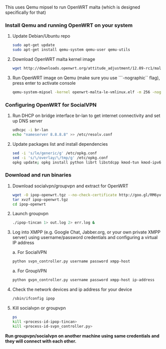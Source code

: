 This uses Qemu mipsel to run OpenWRT malta (which is designed specifically for that)

### Install Qemu and running OpenWRT on your system

1.  Update Debian/Ubuntu repo

    ```bash
    sudo apt-get update
    sudo apt-get install qemu-system qemu-user qemu-utils
    ```

2.  Download OpenWRT malta kernel image

    ```bash
    wget http://downloads.openwrt.org/attitude_adjustment/12.09-rc1/malta/generic/openwrt-malta-le-vmlinux.elf
    ```

3.  Run OpenWRT image on Qemu (make sure you use ```-nographic`` flag), press enter to activate console

    ```bash
    qemu-system-mipsel -kernel openwrt-malta-le-vmlinux.elf -m 256 -nographic
    ```

### Configuring OpenWRT for SocialVPN

1.  Run DHCP on bridge interface br-lan to get internet connectivity and set up DNS server

    ```bash
    udhcpc -i br-lan
    echo "nameserver 8.8.8.8" >> /etc/resolv.conf
    ```

2.  Update packages list and install dependencies

    ```bash
    sed -i 's/le/generic/g' /etc/opkg.conf 
    sed -i 's/\/overlay/\/tmp/g' /etc/opkg.conf
    opkg update; opkg install python librt libstdcpp kmod-tun kmod-ipv6 wget
    ```

### Download and run binaries

1.  Download socialvpn/groupvpn and extract for OpenWRT

    ```bash
    wget -O ipop-openwrt.tgz --no-check-certificate http://goo.gl/RM6yvy
    tar xvzf ipop-openwrt.tgz
    cd ipop-openwrt
    ```

2.  Launch groupvpn

    ```bash
    ./ipop-tincan 1> out.log 2> err.log &
    ```

3.  Log into XMPP (e.g. Google Chat, Jabber.org, or your own private XMPP server) using username/password credentials and configuring a virtual IP address

    a.   For SocialVPN

    ```bash
    python svpn_controller.py username password xmpp-host
    ```

    a.   For GroupVPN

    ```bash
    python gvpn_controller.py username password xmpp-host ip-address
    ```

4.  Check the network devices and ip address for your device

    ```bash
    /sbin/ifconfig ipop
    ```

5.  Kill socialvpn or groupvpn

    ```bash
    ps
    kill <process-id-ipop-tincan>
    kill <process-id-svpn_controller.py>
    ```

**Run groupvpn/socialvpn on another machine using same credentials and they will connect
with each other.**